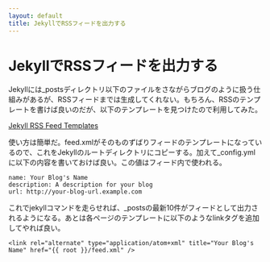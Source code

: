 ```yaml
---
layout: default
title: JekyllでRSSフィードを出力する
---
```


# JekyllでRSSフィードを出力する

Jekyllには_postsディレクトリ以下のファイルをさながらブログのように扱う仕組みがあるが、RSSフィードまでは生成してくれない。もちろん、RSSのテンプレートを書けば良いのだが、以下のテンプレートを見つけたので利用してみた。

[Jekyll RSS Feed Templates](https://github.com/snaptortoise/jekyll-rss-feeds)

使い方は簡単だ。feed.xmlがそのものずばりフィードのテンプレートになっているので、これをJekyllのルートディレクトリにコピーする。加えて_config.ymlに以下の内容を書いておけば良い。この値はフィード内で使われる。

    name: Your Blog's Name
    description: A description for your blog
    url: http://your-blog-url.example.com

これでjekyllコマンドを走らせれば、_postsの最新10件がフィードとして出力されるようになる。あとは各ページのテンプレートに以下のようなlinkタグを追加してやれば良い。

    <link rel="alternate" type="application/atom+xml" title="Your Blog's Name" href="{{ root }}/feed.xml" />
